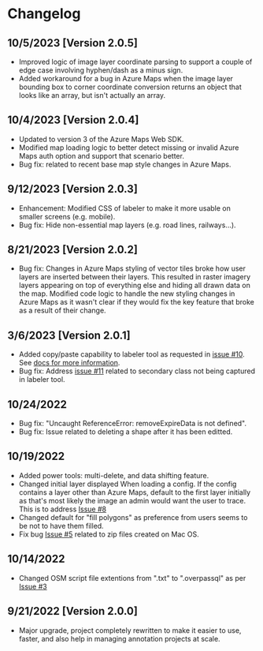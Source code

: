 # Changelog

## 10/5/2023 [Version 2.0.5]

- Improved logic of image layer coordinate parsing to support a couple of edge case involving hyphen/dash as a minus sign.
- Added workaround for a bug in Azure Maps when the image layer bounding box to corner coordinate conversion returns an object that looks like an array, but isn't actually an array.

## 10/4/2023 [Version 2.0.4]

- Updated to version 3 of the Azure Maps Web SDK.
- Modified map loading logic to better detect missing or invalid Azure Maps auth option and support that scenario better.
- Bug fix: related to recent base map style changes in Azure Maps.

## 9/12/2023 [Version 2.0.3]

- Enhancement: Modified CSS of labeler to make it more usable on smaller screens (e.g. mobile). 
- Bug fix: Hide non-essential  map layers (e.g. road lines, railways...).

## 8/21/2023 [Version 2.0.2]

- Bug fix: Changes in Azure Maps styling of vector tiles broke how user layers are inserted between their layers. This resulted in raster imagery layers appearing on top of everything else and hiding all drawn data on the map. Modified code logic to handle the new styling changes in Azure Maps as it wasn't clear if they would fix the key feature that broke as a result of their change.

## 3/6/2023 [Version 2.0.1]

- Added copy/paste capability to labeler tool as requested in [issue #10](https://github.com/microsoft/satellite-imagery-labeling-tool/issues/10). See [docs for more information](https://github.com/microsoft/satellite-imagery-labeling-tool/blob/main/docs/Labeler.md#copy--paste-shapes). 
- Bug fix: Address [issue #11](https://github.com/microsoft/satellite-imagery-labeling-tool/issues/11) related to secondary class not being captured in labeler tool. 

## 10/24/2022

- Bug fix: "Uncaught ReferenceError: removeExpireData is not defined".
- Bug fix: Issue related to deleting a shape after it has been editted.

## 10/19/2022

- Added power tools: multi-delete, and data shifting feature.
- Changed initial layer displayed When loading a config. If the config contains a layer other than Azure Maps, default to the first layer initially as that's most likely the image an admin would want the user to trace. This is to address [Issue #8](https://github.com/microsoft/satellite-imagery-labeling-tool/issues/8)
- Changed default for "fill polygons" as preference from users seems to be not to have them filled.
- Fix bug [Issue #5](https://github.com/microsoft/satellite-imagery-labeling-tool/issues/5) related to zip files created on Mac OS.

## 10/14/2022

- Changed OSM script file extentions from ".txt" to ".overpassql" as per [Issue #3](https://github.com/microsoft/satellite-imagery-labeling-tool/issues/3)

## 9/21/2022 [Version 2.0.0]

- Major upgrade, project completely rewritten to make it easier to use, faster, and also help in managing annotation projects at scale.
